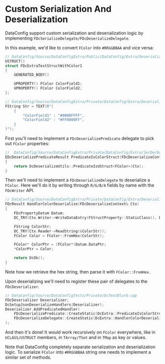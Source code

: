 # Custom Serialization And Deserialization

DataConfig support custom serialization and deserialization logic by implementing `FDcSerializeDelegate/FDcDeserializeDelegate`.

In this example, we'd like to convert `FColor` into `#RRGGBBAA` and vice versa: 

```c++
// DataConfig/Source/DataConfigExtra/Public/DataConfig/Extra/Deserialize/DcSerDeColor.h
USTRUCT()
struct FDcExtraTestStructWithColor1
{
    GENERATED_BODY()

    UPROPERTY() FColor ColorField1;
    UPROPERTY() FColor ColorField2;
};

// DataConfig/Source/DataConfigExtra/Private/DataConfig/Extra/Deserialize/DcSerDeColor.cpp
FString Str = TEXT(R"(
    {
        "ColorField1" : "#0000FFFF",
        "ColorField2" : "#FF0000FF",
    }
)");
```

First you'll need to implement a `FDcDeserializePredicate` delegate to pick out `FColor` properties:

```c++
//  DataConfig/Source/DataConfigExtra/Private/DataConfig/Extra/SerDe/DcSerDeColor.cpp
EDcDeserializePredicateResult PredicateIsColorStruct(FDcDeserializeContext& Ctx)
{
    return DcDeserializeUtils::PredicateIsUStruct<FColor>(Ctx);
}
```

Then we'll need to implement a `FDcDeserializeDelegate` to deserialize a `FColor`. Here we'll do it by writing through `R/G/B/A` fields by name with the `FDcWriter` API.

```c++
// DataConfig/Source/DataConfigExtra/Private/DataConfig/Extra/Deserialize/DcSerDeColor.cpp
FDcResult HandlerColorDeserialize(FDcDeserializeContext& Ctx)
{
    FDcPropertyDatum Datum;
    DC_TRY(Ctx.Writer->WriteDataEntry(FStructProperty::StaticClass(), Datum));

    FString ColorStr;
    DC_TRY(Ctx.Reader->ReadString(&ColorStr));
    FColor Color = FColor::FromHex(ColorStr);

    FColor* ColorPtr = (FColor*)Datum.DataPtr;
    *ColorPtr = Color;

    return DcOk();
}
```

Note how we retrieve the hex string, then parse it with `FColor::FromHex`.

Upon deserializing we'll need to register these pair of delegates to the `FDcDeserializer`.

```c++
// DataConfig/Source/DataConfigTests/Private/DcTestBlurb.cpp
FDcDeserializer Deserializer;
DcSetupJsonDeserializeHandlers(Deserializer);
Deserializer.AddPredicatedHandler(
    FDcDeserializePredicate::CreateStatic(DcExtra::PredicateIsColorStruct),
    FDcDeserializeDelegate::CreateStatic(DcExtra::HandlerColorDeserialize)
);
```

And then it's done! It would work recursively on `FColor` everywhere, like in `UCLASS/USTRUCT` members, in `TArray/TSet` and in `TMap` as key or values.

Note that DataConfig completely separate serialization and deserialization logic. To serialize `FColor` into `#RRGGBBAA` string one needs to implement a similar set of methods.
